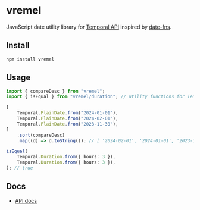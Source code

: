 # vremel

JavaScript date utility library for [Temporal API](https://tc39.es/proposal-temporal/docs/) inspired by [date-fns](https://date-fns.org/).

## Install

```shell
npm install vremel
```

## Usage

```typescript
import { compareDesc } from "vremel";
import { isEqual } from "vremel/duration"; // utility functions for Temporal.Duration

[
	Temporal.PlainDate.from("2024-01-01"),
	Temporal.PlainDate.from("2024-02-01"),
	Temporal.PlainDate.from("2023-11-30"),
]
	.sort(compareDesc)
	.map((d) => d.toString()); // [ '2024-02-01', '2024-01-01', '2023-11-30' ]

isEqual(
	Temporal.Duration.from({ hours: 3 }),
	Temporal.Duration.from({ hours: 3 }),
); // true
```

## Docs

- [API docs](https://lab.fabon.info/vremel/docs/latest/api/)
